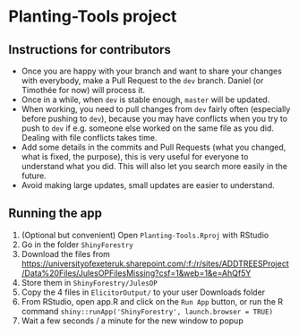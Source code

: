 # Planting-Tools project

## Instructions for contributors
- Once you are happy with your branch and want to share your changes with everybody, make a Pull Request to the `dev` branch. Daniel (or Timothée for now) will process it.
- Once in a while, when `dev` is stable enough, `master` will be updated.
- When working, you need to pull changes from `dev` fairly often (especially before pushing to `dev`), because you may have conflicts when you try to push to `dev` if e.g. someone else worked on the same file as you did. Dealing with file conflicts takes time.
- Add some details in the commits and Pull Requests (what you changed, what is fixed, the purpose), this is very useful for everyone to understand what you did. This will also let you search more easily in the future.
- Avoid making large updates, small updates are easier to understand.

## Running the app
1. (Optional but convenient) Open `Planting-Tools.Rproj` with RStudio
2. Go in the folder `ShinyForestry`
3. Download the files from https://universityofexeteruk.sharepoint.com/:f:/r/sites/ADDTREESProject/Data%20Files/JulesOPFilesMissing?csf=1&web=1&e=AhQf5Y
4. Store them in `ShinyForestry/JulesOP`
5. Copy the 4 files in `ElicitorOutput/` to your user Downloads folder
6. From RStudio, open app.R and click on the `Run App` button, or run the R command `shiny::runApp('ShinyForestry', launch.browser = TRUE)`
7. Wait a few seconds / a minute for the new window to popup
